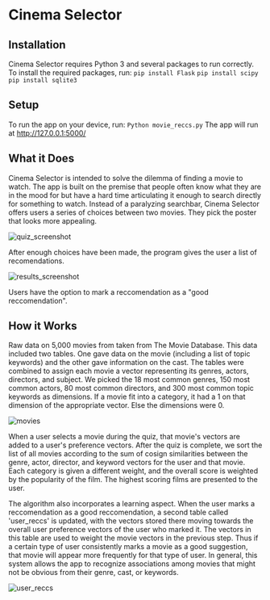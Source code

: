 # Cinema Selector

## Installation
Cinema Selector requires Python 3 and several packages to run correctly. To install the required packages, run:
`pip install Flask`
`pip install scipy`
`pip install sqlite3`

## Setup
To run the app on your device, run:
`Python movie_reccs.py`
The app will run at http://127.0.0.1:5000/

## What it Does
Cinema Selector is intended to solve the dilemma of finding a movie to watch. The app is built on the premise that people often know what they are in the mood for but have a hard time articulating it enough to search directly for something to watch. Instead of a paralyzing searchbar, Cinema Selector offers users a series of choices between two movies. They pick the poster that looks more appealing. 

![quiz_screenshot](https://user-images.githubusercontent.com/10715620/102035583-49eb4700-3d86-11eb-8fe0-9119a3d1a72a.png)

After enough choices have been made, the program gives the user a list of recomendations.

![results_screenshot](https://user-images.githubusercontent.com/10715620/102035586-4bb50a80-3d86-11eb-9b7f-e086199da0b0.png)

Users have the option to mark a reccomendation as a "good reccomendation".

## How it Works

Raw data on 5,000 movies from taken from The Movie Database. This data included two tables. One gave data on the movie (including a list of topic keywords) and the other gave information on the cast. The tables were combined to assign each movie a vector representing its genres, actors, directors, and subject. We picked the 18 most common genres, 150 most common actors, 80 most common directors, and 300 most common topic keywords as dimensions. If a movie fit into a category, it had a 1 on that dimension of the appropriate vector. Else the dimensions were 0.

![movies](https://user-images.githubusercontent.com/10715620/102036526-aea7a100-3d88-11eb-8c4d-f55b88c071e5.PNG)

When a user selects a movie during the quiz, that movie's vectors are added to a user's preference vectors. After the quiz is complete, we sort the list of all movies according to the sum of cosign similarities between the genre, actor, director, and keyword vectors for the user and that movie. Each category is given a different weight, and the overall score is weighted by the popularity of the film. The highest scoring films are presented to the user.

The algorithm also incorporates a learning aspect. When the user marks a reccomendation as a good reccomendation, a second table called 'user_reccs' is updated, with the vectors stored there moving towards the overall user preference vectors of the user who marked it. The vectors in this table are used to weight the movie vectors in the previous step. Thus if a certain type of user consistently marks a movie as a good suggestion, that movie will appear more frequently for that type of user. In general, this system allows the app to recognize associations among movies that might not be obvious from their genre, cast, or keywords.

![user_reccs](https://user-images.githubusercontent.com/10715620/102036527-af403780-3d88-11eb-8b0c-e834d45101e2.PNG)

